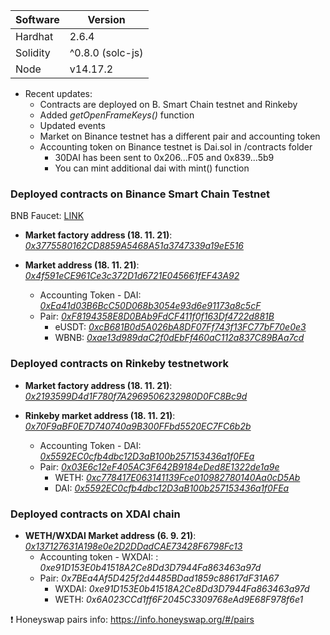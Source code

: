 Software | Version
------------- | -------------
Hardhat  | 2.6.4
Solidity  | ^0.8.0 (solc-js)
Node | v14.17.2

* Recent updates:
    * Contracts are deployed on B. Smart Chain testnet and Rinkeby
    * Added _getOpenFrameKeys()_ function
    * Updated events
    * Market on Binance testnet has a different pair and accounting token
    * Accounting token on Binance testnet is Dai.sol in /contracts folder
        * 30DAI has been sent to 0x206...F05 and 0x839...5b9 
        * You can mint additional dai with mint() function
           


### Deployed contracts on Binance Smart Chain Testnet ###

BNB Faucet: [LINK](https://testnet.binance.org/faucet-smart)

* **Market factory address (18. 11. 21)**: [_0x3775580162CD8859A5468A51a3747339a19eE516_](https://testnet.bscscan.com/address/0x3775580162CD8859A5468A51a3747339a19eE516)

* **Market address (18. 11. 21)**: [_0x4f591eCE961Ce3c372D1d6721E045661fEF43A92_](https://testnet.bscscan.com/address/0x4f591eCE961Ce3c372D1d6721E045661fEF43A92)

    * Accounting Token - DAI: [_0xEa41d03B6BcC50D068b3054e93d6e91173a8c5cF_](https://testnet.bscscan.com/address/0xEa41d03B6BcC50D068b3054e93d6e91173a8c5cF)
    * Pair: [_0xF8194358E8D0BAb9FdCF411f0f163Df4722d881B_](https://testnet.bscscan.com/address/0xF8194358E8D0BAb9FdCF411f0f163Df4722d881B)
        * eUSDT: [_0xcB681B0d5A026bA8DF07Ff743f13FC77bF70e0e3_](https://testnet.bscscan.com/address/0xcB681B0d5A026bA8DF07Ff743f13FC77bF70e0e3)
        * WBNB: [_0xae13d989daC2f0dEbFf460aC112a837C89BAa7cd_](https://testnet.bscscan.com/address/0xae13d989daC2f0dEbFf460aC112a837C89BAa7cd)


### Deployed contracts on Rinkeby testnetwork ###

* **Market factory address (18. 11. 21)**: [_0x2193599D4d1F780f7A2969506232980D0FC8Bc9d_](https://rinkeby.etherscan.io/address/0x2193599D4d1F780f7A2969506232980D0FC8Bc9d)

* **Rinkeby market address (18. 11. 21)**: [_0x70F9aBF0E7D740740a9B300FFbd5520EC7FC6b2b_](https://rinkeby.etherscan.io/address/0x70F9aBF0E7D740740a9B300FFbd5520EC7FC6b2b)

    * Accounting Token - DAI: [_0x5592EC0cfb4dbc12D3aB100b257153436a1f0FEa_](https://rinkeby.etherscan.io/token/0x5592ec0cfb4dbc12d3ab100b257153436a1f0fea)
    * Pair: [_0x03E6c12eF405AC3F642B9184eDed8E1322de1a9e_](https://rinkeby.etherscan.io/address/0x03E6c12eF405AC3F642B9184eDed8E1322de1a9e)
        * WETH: [_0xc778417E063141139Fce010982780140Aa0cD5Ab_](https://rinkeby.etherscan.io/token/0xc778417E063141139Fce010982780140Aa0cD5Ab)
        * DAI: [_0x5592EC0cfb4dbc12D3aB100b257153436a1f0FEa_](https://rinkeby.etherscan.io/token/0x5592EC0cfb4dbc12D3aB100b257153436a1f0FEa)


### Deployed contracts on XDAI chain ###

* **WETH/WXDAI Market address (6. 9. 21)**: [_0x137127631A198e0e2D2DDadCAE73428F6798Fc13_](https://blockscout.com/xdai/mainnet/address/0x137127631A198e0e2D2DDadCAE73428F6798Fc13/internal-transactions)
    * Accounting token - WXDAI: : _0xe91D153E0b41518A2Ce8Dd3D7944Fa863463a97d_
    * Pair: _0x7BEa4Af5D425f2d4485BDad1859c88617dF31A67_
        * WXDAI: _0xe91D153E0b41518A2Ce8Dd3D7944Fa863463a97d_
        * WETH: _0x6A023CCd1ff6F2045C3309768eAd9E68F978f6e1_

❗ Honeyswap pairs info: https://info.honeyswap.org/#/pairs
